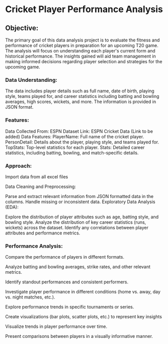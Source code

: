 # Cricket Player Performance Analysis

## Objective:

The primary goal of this data analysis project is to evaluate the fitness and performance of cricket players in preparation for an upcoming T20 game. The analysis will focus on understanding each player's current form and historical performance. The insights gained will aid team management in making informed decisions regarding player selection and strategies for the upcoming game.

### Data Understanding:

The data includes player details such as full name, date of birth, playing style, teams played for, and career statistics including batting and bowling averages, high scores, wickets, and more. The information is provided in JSON format.

### Features:

Data Collected From: ESPN
Dataset Link: ESPN Cricket Data (Link to be added)
Data Features:
PlayerName: Full name of the cricket player.
PersonDetail: Details about the player, playing style, and teams played for.
TopStats: Top-level statistics for each player.
Stats: Detailed career statistics, including batting, bowling, and match-specific details.

### Approach:

Import data from all excel files

Data Cleaning and Preprocessing:

Parse and extract relevant information from JSON formatted data in the columns.
Handle missing or inconsistent data.
Exploratory Data Analysis (EDA):

Explore the distribution of player attributes such as age, batting style, and bowling style.
Analyze the distribution of key career statistics (runs, wickets) across the dataset.
Identify any correlations between player attributes and performance metrics.

### Performance Analysis:

Compare the performance of players in different formats.

Analyze batting and bowling averages, strike rates, and other relevant metrics.

Identify standout performances and consistent performers.

Investigate player performance in different conditions (home vs. away, day vs. night matches, etc.).

Explore performance trends in specific tournaments or series.

Create visualizations (bar plots, scatter plots, etc.) to represent key insights

Visualize trends in player performance over time.

Present comparisons between players in a visually informative manner.


